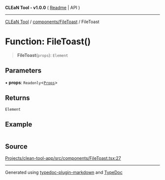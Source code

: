 **CLEaN Tool - v1.0.0** ( [Readme](../../../README.md) \| API )

***

[CLEaN Tool](../../../modules.md) / [components/FileToast](../README.md) / FileToast

# Function: FileToast()

> **FileToast**(`props`): `Element`

## Parameters

▪ **props**: `Readonly`\<[`Props`](../private/interfaces/Props.md)\>

## Returns

`Element`

## Example

```ts

```

## Source

[Projects/clean-tool-app/src/components/FileToast.tsx:27](https://github.com/yuckyh/clean-tool-app/)

***

Generated using [typedoc-plugin-markdown](https://www.npmjs.com/package/typedoc-plugin-markdown) and [TypeDoc](https://typedoc.org/)
